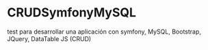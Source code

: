 # CRUDSymfonyMySQL
test para desarrollar una aplicación con symfony, MySQL, Bootstrap, JQuery, DataTable JS (CRUD) 

